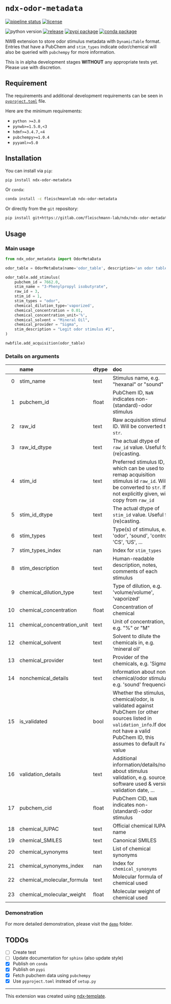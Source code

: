 # `ndx-odor-metadata`

[![pipeline status](https://img.shields.io/gitlab/pipeline-status/fleischmann-lab/ndx/ndx-odor-metadata?branch=main&label=pipeline&style=flat-square)](https://gitlab.com/fleischmann-lab/ndx/ndx-odor-metadata/-/commits/main)
[![license](https://img.shields.io/gitlab/license/fleischmann-lab/ndx/ndx-odor-metadata?color=yellow&label=license&style=flat-square)](LICENSE.txt)


![python version](https://img.shields.io/pypi/pyversions/ndx-odor-metadata?style=flat-square)
[![release](https://img.shields.io/gitlab/v/release/fleischmann-lab/ndx/ndx-odor-metadata?label=release&sort=date&style=flat-square)](https://gitlab.com/fleischmann-lab/ndx/ndx-odor-metadata/-/releases)
[![pypi package](https://img.shields.io/pypi/v/ndx-odor-metadata?label=pypi%20package&style=flat-square&color=blue)](https://pypi.org/pypi/ndx-odor-metadata)
[![conda package](https://img.shields.io/conda/v/fleischmannlab/ndx-odor-metadata?color=green&style=flat-square)](https://anaconda.org/FleischmannLab/ndx-odor-metadata)

NWB extension to store odor stimulus metadata with `DynamicTable` format. Entries that have a PubChem and `stim_types` indicate odor/chemical will also be queried with `pubchempy` for more information.

This is in alpha development stages **WITHOUT** any appropriate tests yet. Please use with discretion.

## Requirement

The requirements and additional development requirements can be seen in [`pyproject.toml`](pyproject.toml) file.

Here are the minimum requirements:

- `python >=3.8`
- `pynwb>=1.5.0,<3`
- `hdmf>=3.4.7,<4`
- `pubchempy>=1.0.4`
- `pyyaml>=5.0`

## Installation

You can install via `pip`:

```bash
pip install ndx-odor-metadata
```

Or `conda`:

```bash
conda install -c fleischmannlab ndx-odor-metadata
```

Or directly from the `git` repository:

```bash
pip install git+https://gitlab.com/fleischmann-lab/ndx/ndx-odor-metadata
```

## Usage

### Main usage

```python
from ndx_odor_metadata import OdorMetaData

odor_table = OdorMetaData(name='odor_table', description='an odor table')

odor_table.add_stimulus(
    pubchem_id = 7662.0,
    stim_name = "3-Phenylpropyl isobutyrate",
    raw_id = 3,
    stim_id = 1,
    stim_types = "odor",
    chemical_dilution_type='vaporized',
    chemical_concentration = 0.01,
    chemical_concentration_unit='%',
    chemical_solvent = "Mineral Oil",
    chemical_provider = "Sigma",
    stim_description = "Legit odor stimulus #1",
)

nwbfile.add_acquisition(odor_table)
```
### Details on arguments

|    | name                        | dtype   | doc                                                                                                                                                                                           | default_value   | quantity   |
|---:|:----------------------------|:--------|:----------------------------------------------------------------------------------------------------------------------------------------------------------------------------------------------|:----------------|:-----------|
|  0 | stim_name                   | text    | Stimulus name, e.g. "hexanal" or "sound"                                                                                                                                                      | nan             | nan        |
|  1 | pubchem_id                  | float   | PubChem ID, `NaN` indicates non-(standard)-odor stimulus                                                                                                                                      | nan             | ?          |
|  2 | raw_id                      | text    | Raw acquisition stimulus ID. Will be converted to `str`.                                                                                                                                      | nan             | nan        |
|  3 | raw_id_dtype                | text    | The actual dtype of `raw_id` value. Useful for (re)casting.                                                                                                                                   | N/A             | ?          |
|  4 | stim_id                     | text    | Preferred stimulus ID, which can be used to remap acquisition stimulus id `raw_id`. Will be converted to `str`. If not explicitly given, will copy from `raw_id`                              | nan             | ?          |
|  5 | stim_id_dtype               | text    | The actual dtype of `stim_id` value. Useful for (re)casting.                                                                                                                                  | N/A             | ?          |
|  6 | stim_types                  | text    | Type(s) of stimulus, e.g. 'odor', 'sound', 'control', 'CS', 'US', ...                                                                                                                         | nan             | nan        |
|  7 | stim_types_index            | nan     | Index for `stim_types`                                                                                                                                                                        | nan             | nan        |
|  8 | stim_description            | text    | Human-readable description, notes, comments of each stimulus                                                                                                                                  | N/A             | ?          |
|  9 | chemical_dilution_type      | text    | Type of dilution, e.g. 'volume/volume', 'vaporized'                                                                                                                                           | N/A             | ?          |
| 10 | chemical_concentration      | float   | Concentration of chemical                                                                                                                                                                     | nan             | ?          |
| 11 | chemical_concentration_unit | text    | Unit of concentration, e.g. "%" or "M"                                                                                                                                                        | N/A             | ?          |
| 12 | chemical_solvent            | text    | Solvent to dilute the chemicals in, e.g. 'mineral oil'                                                                                                                                        | N/A             | ?          |
| 13 | chemical_provider           | text    | Provider of the chemicals, e.g. 'Sigma'                                                                                                                                                       | N/A             | ?          |
| 14 | nonchemical_details         | text    | Information about non-chemical/odor stimulus, e.g. 'sound' frequencies                                                                                                                        | N/A             | ?          |
| 15 | is_validated                | bool    | Whether the stimulus, if chemical/odor, is validated against PubChem (or other sources listed in `validation_info`.If does not have a valid PubChem ID, this assumes to default `False` value | False           | ?          |
| 16 | validation_details          | text    | Additional information/details/notes about stimulus validation, e.g. source, software used & version, validation date, ...                                                                    | N/A             | ?          |
| 17 | pubchem_cid                 | float   | PubChem CID, `NaN` indicates non-(standard)-odor stimulus                                                                                                                                     | nan             | ?          |
| 18 | chemical_IUPAC              | text    | Official chemical IUPAC name                                                                                                                                                                  | N/A             | ?          |
| 19 | chemical_SMILES             | text    | Canonical SMILES                                                                                                                                                                              | N/A             | ?          |
| 20 | chemical_synonyms           | text    | List of chemical synonyms                                                                                                                                                                     |                 | ?          |
| 21 | chemical_synonyms_index     | nan     | Index for `chemical_synonyms`                                                                                                                                                                 | nan             | ?          |
| 22 | chemical_molecular_formula  | text    | Molecular formula of chemical used                                                                                                                                                            | N/A             | ?          |
| 23 | chemical_molecular_weight   | float   | Molecular weight of chemical used                                                                                                                                                             | nan             | ?          |

### Demonstration

For more detailed demonstration, please visit the [`demo`](demo/demo.ipynb) folder.

## TODOs

- [ ] Create test
- [ ] Update documentation for `sphinx` (also update style)
- [x] Publish on `conda`
- [x] Publish on `pypi`
- [x] Fetch pubchem data using `pubchempy`
- [x] Use `pyproject.toml` instead of `setup.py`

---
This extension was created using [ndx-template](https://github.com/nwb-extensions/ndx-template).
